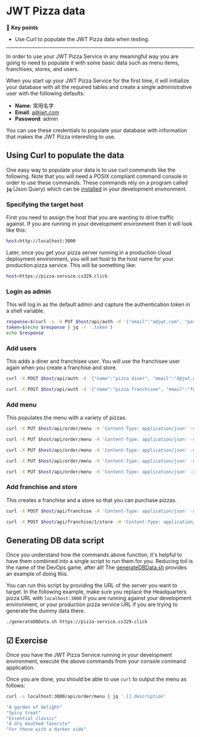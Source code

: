 # JWT Pizza data

🔑 **Key points**

- Use Curl to populate the JWT Pizza data when testing.

---

In order to use your JWT Pizza Service in any meaningful way you are going to need to populate it with some basic data such as menu items, franchises, stores, and users.

When you start up your JWT Pizza Service for the first time, it will initialize your database with all the required tables and create a single administrative user with the following defaults:

- **Name**: 常用名字
- **Email**: a@jwt.com
- **Password**: admin

You can use these credentials to populate your database with information that makes the JWT Pizza interesting to use.

## Using Curl to populate the data

One easy way to populate your data is to use curl commands like the following. Note that you will need a POSIX compliant command console in order to use these commands. These commands rely on a program called **`jq`** (Json Query) which can be [installed](https://jqlang.github.io/jq/download/) in your development environment.

### Specifying the target host

First you need to assign the host that you are wanting to drive traffic against. If you are running in your development environment then it will look like this:

```sh
host=http://localhost:3000
```

Later, once you get your pizza server running in a production cloud deployment environment, you will set host to the host name for your production pizza service. This will be something like:

```sh
host=https://pizza-service.cs329.click
```

### Login as admin

This will log in as the default admin and capture the authentication token in a shell variable.

```sh
response=$(curl -s -X PUT $host/api/auth -d '{"email":"a@jwt.com", "password":"admin"}' -H 'Content-Type: application/json')
token=$(echo $response | jq -r '.token')
echo $response
```

### Add users

This adds a diner and franchisee user. You will use the franchisee user again when you create a franchise and store.

```sh
curl -X POST $host/api/auth -d '{"name":"pizza diner", "email":"d@jwt.com", "password":"diner"}' -H 'Content-Type: application/json'

curl -X POST $host/api/auth -d '{"name":"pizza franchisee", "email":"f@jwt.com", "password":"franchisee"}' -H 'Content-Type: application/json'
```

### Add menu

This populates the menu with a variety of pizzas.

```sh
curl -X PUT $host/api/order/menu -H 'Content-Type: application/json' -d '{ "title":"Veggie", "description": "A garden of delight", "image":"pizza1.png", "price": 0.0038 }'  -H "Authorization: Bearer $token"

curl -X PUT $host/api/order/menu -H 'Content-Type: application/json' -d '{ "title":"Pepperoni", "description": "Spicy treat", "image":"pizza2.png", "price": 0.0042 }'  -H "Authorization: Bearer $token"

curl -X PUT $host/api/order/menu -H 'Content-Type: application/json' -d '{ "title":"Margarita", "description": "Essential classic", "image":"pizza3.png", "price": 0.0042 }'  -H "Authorization: Bearer $token"

curl -X PUT $host/api/order/menu -H 'Content-Type: application/json' -d '{ "title":"Crusty", "description": "A dry mouthed favorite", "image":"pizza4.png", "price": 0.0028 }'  -H "Authorization: Bearer $token"

curl -X PUT $host/api/order/menu -H 'Content-Type: application/json' -d '{ "title":"Charred Leopard", "description": "For those with a darker side", "image":"pizza5.png", "price": 0.0099 }'  -H "Authorization: Bearer $token"
```

### Add franchise and store

This creates a franchise and a store so that you can purchase pizzas.

```sh
curl -X POST $host/api/franchise -H 'Content-Type: application/json' -d '{"name": "pizzaPocket", "admins": [{"email": "f@jwt.com"}]}'  -H "Authorization: Bearer $token"

curl -X POST $host/api/franchise/1/store -H 'Content-Type: application/json' -d '{"franchiseId": 1, "name":"SLC"}'  -H "Authorization: Bearer $token"
```

## Generating DB data script

Once you understand how the commands above function, it's helpful to have them combined into a single script to run them for you. Reducing toil is the name of the DevOps game, after all! The [generateDBData.sh](generateDBData/generateDBData.sh) provides an example of doing this.

You can run this script by providing the URL of the server you want to target. In the following example, make sure you replace the Headquarters pizza URL with `localhost:3000` if you are running against your development environment, or your production pizza service URL if you are trying to generate the dummy data there.

```sh
./generateDBData.sh https://pizza-service.cs329.click
```

## ☑ Exercise

Once you have the JWT Pizza Service running in your development environment, execute the above commands from your console command application.

Once you are done, you should be able to use `curl` to output the menu as follows:

```sh
curl -s localhost:3000/api/order/menu | jq '.[].description'

"A garden of delight"
"Spicy treat"
"Essential classic"
"A dry mouthed favorite"
"For those with a darker side"
```
